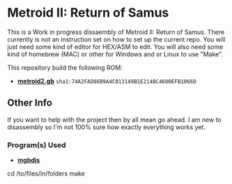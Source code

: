 # Metroid II: Return of Samus

This is a Work in progress dissaembly of Metroid II: Return of Samus. There currently is not an instruction set on how to set up the current repo. You will just need some kind of editor for HEX/ASM to edit. You will also need some kind of homebrew (MAC) or other for Windows and or Linux to use "Make".

This repository build the following ROM:

* [**metroid2.gb**](https://datomatic.no-intro.org/index.php?page=show_record&s=46&n=0771) `sha1:74A2FAD86B9A4C013149B1E214BC4600EFB1066D`

## Other Info

If you want to help with the project then by all mean go ahead. I am new to disassembly so I'm not 100% sure how exactly everything works yet. 


### Program(s) Used

* [**mgbdis**](https://github.com/mattcurrie/mgbdis)

 cd /to/files/in/folders
 make
